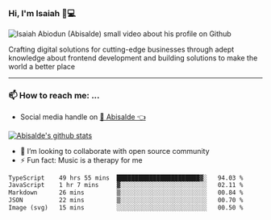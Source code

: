 ### Hi, I'm Isaiah 🌻💻

<img src="https://res.cloudinary.com/abisalde/image/upload/c_scale,h_311,w_816/v1616039512/Abisalde_github.gif" alt="Isaiah Abiodun (Abisalde) small video about his profile on Github">

Crafting digital solutions for cutting-edge businesses through adept knowledge about frontend development and building solutions to make the world a better place
<hr>

### 📫 How to reach me: ...
- Social media handle on <a href="https://twitter.com/abisalde">🔔  Abisalde   👈</a>


[![Abisalde's github stats](https://github-readme-stats.vercel.app/api?username=abisalde)](https://github.com/abisalde/github-readme-stats)

- 👯 I’m looking to collaborate with open source community
- ⚡ Fun fact: Music is a therapy for me


<!--
**abisalde/Abisalde** is a ✨ _special_ ✨ repository because its `README.md` (this file) appears on your GitHub profile.

Here are some ideas to get you started:


- 👯 I’m looking to collaborate with open source community
- 🤔 I’m looking for help with ...
- 💬 Ask me about ...
- 📫 How to reach me: ...
- 😄 Pronouns: ...
- ⚡ Fun fact: ...
-->

<!--START_SECTION:waka-->

```txt
TypeScript    49 hrs 55 mins  ███████████████████████▓░   94.03 %
JavaScript    1 hr 7 mins     ▓░░░░░░░░░░░░░░░░░░░░░░░░   02.11 %
Markdown      26 mins         ▒░░░░░░░░░░░░░░░░░░░░░░░░   00.84 %
JSON          22 mins         ▒░░░░░░░░░░░░░░░░░░░░░░░░   00.70 %
Image (svg)   15 mins         ░░░░░░░░░░░░░░░░░░░░░░░░░   00.50 %
```

<!--END_SECTION:waka-->

